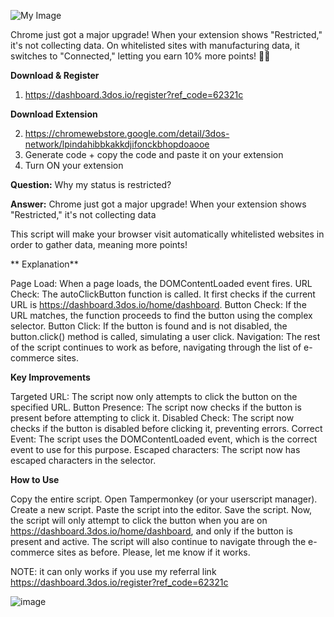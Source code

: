 ![My Image](https://cdn.prod.website-files.com/6082e25f5b0042c8e09d3661/62441e8232059e3a736dfecb_3dos_logo_big%20%E2%80%93%204.svg)

Chrome just got a major upgrade! When your extension shows "Restricted," it's not collecting data. On whitelisted sites with manufacturing data, it switches to "Connected," letting you earn 10% more points! 🚀🔥

**Download & Register**
1. https://dashboard.3dos.io/register?ref_code=62321c

**Download Extension**

2. https://chromewebstore.google.com/detail/3dos-network/lpindahibbkakkdjifonckbhopdoaooe
3. Generate code + copy the code and paste it on your extension
4. Turn ON your extension

**Question:**
Why my status is restricted?

**Answer:**
Chrome just got a major upgrade! When your extension shows "Restricted," it's not collecting data

This script will make your browser visit automatically whitelisted websites in order to gather data, meaning more points!

**
Explanation**

Page Load: When a page loads, the DOMContentLoaded event fires.
URL Check: The autoClickButton function is called. It first checks if the current URL is https://dashboard.3dos.io/home/dashboard.
Button Check: If the URL matches, the function proceeds to find the button using the complex selector.
Button Click: If the button is found and is not disabled, the button.click() method is called, simulating a user click.
Navigation: The rest of the script continues to work as before, navigating through the list of e-commerce sites.

**Key Improvements**

Targeted URL: The script now only attempts to click the button on the specified URL.
Button Presence: The script now checks if the button is present before attempting to click it.
Disabled Check: The script now checks if the button is disabled before clicking it, preventing errors.
Correct Event: The script uses the DOMContentLoaded event, which is the correct event to use for this purpose.
Escaped characters: The script now has escaped characters in the selector.

**How to Use**

Copy the entire script.
Open Tampermonkey (or your userscript manager).
Create a new script.
Paste the script into the editor.
Save the script.
Now, the script will only attempt to click the button when you are on https://dashboard.3dos.io/home/dashboard, and only if the button is present and active. The script will also continue to navigate through the e-commerce sites as before. Please, let me know if it works.


NOTE: it can only works if you use my referral link
https://dashboard.3dos.io/register?ref_code=62321c

![image](https://github.com/user-attachments/assets/77ad437d-f1c0-4d19-bf7f-6d4c0bea4050)
